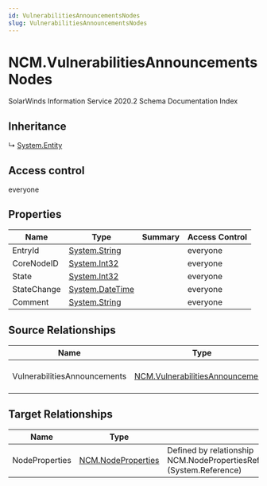 ```yaml
---
id: VulnerabilitiesAnnouncementsNodes
slug: VulnerabilitiesAnnouncementsNodes
---
```


# NCM.VulnerabilitiesAnnouncementsNodes

SolarWinds Information Service 2020.2 Schema Documentation Index

## Inheritance

↳ [System.Entity](./../System/Entity)

## Access control

everyone

## Properties

| Name | Type | Summary | Access Control |
| ------ | ------ | ------ | ------ |
| EntryId | [System.String](https://docs.microsoft.com/en-us/dotnet/api/system.string) |  | everyone |
| CoreNodeID | [System.Int32](https://docs.microsoft.com/en-us/dotnet/api/system.int32) |  | everyone |
| State | [System.Int32](https://docs.microsoft.com/en-us/dotnet/api/system.int32) |  | everyone |
| StateChange | [System.DateTime](https://docs.microsoft.com/en-us/dotnet/api/system.datetime) |  | everyone |
| Comment | [System.String](https://docs.microsoft.com/en-us/dotnet/api/system.string) |  | everyone |

## Source Relationships

| Name | Type | Notes |
| ------ | ------ | ------ |
| VulnerabilitiesAnnouncements | [NCM.VulnerabilitiesAnnouncements](./../NCM/VulnerabilitiesAnnouncements) | Defined by relationship NCM.VulnerabilitiesAnnouncementsNodesRefVulnerabilitiesAnnouncements (System.Reference) |

## Target Relationships

| Name | Type | Notes |
| ------ | ------ | ------ |
| NodeProperties | [NCM.NodeProperties](./../NCM/NodeProperties) | Defined by relationship NCM.NodePropertiesRefVulnerabilitiesAnnouncementsNodes (System.Reference) |

